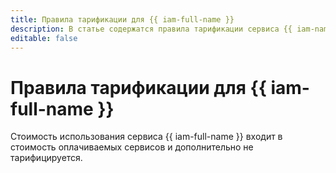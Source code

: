 ```yaml
---
title: Правила тарификации для {{ iam-full-name }}
description: В статье содержатся правила тарификации сервиса {{ iam-name }}.
editable: false
---
```


# Правила тарификации для {{ iam-full-name }}

Стоимость использования сервиса {{ iam-full-name }} входит в стоимость оплачиваемых сервисов и дополнительно не тарифицируется.
